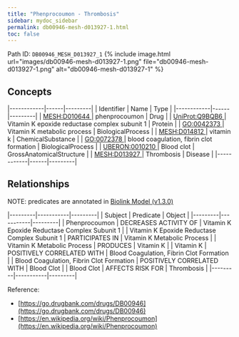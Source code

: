 ```yaml
---
title: "Phenprocoumon - Thrombosis"
sidebar: mydoc_sidebar
permalink: db00946-mesh-d013927-1.html
toc: false 
---
```



Path ID: `DB00946_MESH_D013927_1`
{% include image.html url="images/db00946-mesh-d013927-1.png" file="db00946-mesh-d013927-1.png" alt="db00946-mesh-d013927-1" %}

## Concepts

|------------|------|---------|
| Identifier | Name | Type    |
|------------|------|---------|
| <a href="https://identifiers.org/MESH:D010644">MESH:D010644 </a> | phenprocoumon | Drug |
| <a href="https://identifiers.org/UniProt:Q9BQB6">UniProt:Q9BQB6 </a> | Vitamin K epoxide reductase complex subunit 1 | Protein |
| <a href="https://identifiers.org/GO:0042373">GO:0042373 </a> | Vitamin K metabolic process | BiologicalProcess |
| <a href="https://identifiers.org/MESH:D014812">MESH:D014812 </a> | vitamin k | ChemicalSubstance |
| <a href="https://identifiers.org/GO:0072378">GO:0072378 </a> | blood coagulation, fibrin clot formation | BiologicalProcess |
| <a href="https://identifiers.org/UBERON:0010210">UBERON:0010210 </a> | Blood clot | GrossAnatomicalStructure |
| <a href="https://identifiers.org/MESH:D013927">MESH:D013927 </a> | Thrombosis | Disease |
|------------|------|---------|

## Relationships


NOTE: predicates are annotated in <a href="https://github.com/biolink/biolink-model/releases/tag/v1.3.0">Biolink Model (v1.3.0)</a>

|---------|-----------|---------|
| Subject | Predicate | Object  |
|---------|-----------|---------|
| Phenprocoumon | DECREASES ACTIVITY OF | Vitamin K Epoxide Reductase Complex Subunit 1 |
| Vitamin K Epoxide Reductase Complex Subunit 1 | PARTICIPATES IN | Vitamin K Metabolic Process |
| Vitamin K Metabolic Process | PRODUCES | Vitamin K |
| Vitamin K | POSITIVELY CORRELATED WITH | Blood Coagulation, Fibrin Clot Formation |
| Blood Coagulation, Fibrin Clot Formation | POSITIVELY CORRELATED WITH | Blood Clot |
| Blood Clot | AFFECTS RISK FOR | Thrombosis |
|---------|-----------|---------|

Reference: 
  - [https://go.drugbank.com/drugs/DB00946](https://go.drugbank.com/drugs/DB00946)
  - [https://en.wikipedia.org/wiki/Phenprocoumon](https://en.wikipedia.org/wiki/Phenprocoumon)
